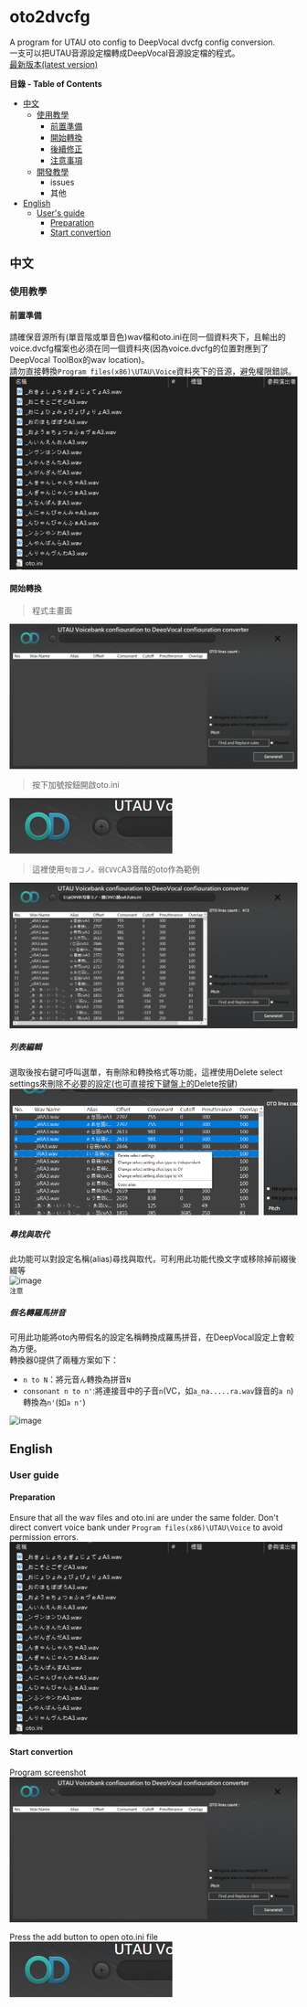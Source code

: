 # oto2dvcfg
 A program for UTAU oto config to DeepVocal dvcfg config conversion.  
一支可以把UTAU音源設定檔轉成DeepVocal音源設定檔的程式。  
[最新版本(latest version)](https://github.com/justln1113/oto2dvcfg/releases/download/Beta_V1.3/oto2dvcfg_Beta_V1.3.zip)

**目錄 - Table of Contents**
* [中文](#中文)
  * [使用教學](#使用教學)
    * [前置準備](#前置準備)
    * [開始轉換](#開始轉換)
    * [後續修正]()
    * [注意事項]()
   * [開發教學]()
     * issues
     * 其他
* [English](#English)
  * [User's guide](#User-guide)
    * [Preparation](#Preparation)
    * [Start convertion](#Start-convertion)
## 中文

### 使用教學

#### 前置準備

請確保音源所有(單音階或單音色)wav檔和oto.ini在同一個資料夾下，且輸出的voice.dvcfg檔案也必須在同一個資料夾(因為voice.dvcfg的位置對應到了DeepVocal ToolBox的wav location)。  
請勿直接轉換```Program files(x86)\UTAU\Voice```資料夾下的音源，避免權限錯誤。   
![image](https://github.com/justln1113/oto2dvcfg/blob/master/Resource/wav_and_oto_in_same_dir.png)  

#### 開始轉換

>程式主畫面  

![image](https://github.com/justln1113/oto2dvcfg/blob/master/Resource/oto2dvcfg_main_form.png)  

>按下加號按鈕開啟oto.ini  

![image](https://github.com/justln1113/oto2dvcfg/blob/master/Resource/add_button.png)  
>這裡使用```句音コノ。弱CVVC```A3音階的oto作為範例  

![image](https://github.com/justln1113/oto2dvcfg/blob/master/Resource/oto_opened.png)  
##### 列表編輯  
選取後按右鍵可呼叫選單，有刪除和轉換格式等功能，這裡使用Delete select settings來刪除不必要的設定(也可直接按下鍵盤上的Delete按鍵)  
![image](https://github.com/justln1113/oto2dvcfg/blob/master/Resource/right_click_menu.png)  

##### 尋找與取代  
此功能可以對設定名稱(alias)尋找與取代，可利用此功能代換文字或移除掉前綴後綴等  
![image]()  
```注意```



##### 假名轉羅馬拼音  
可用此功能將oto內帶假名的設定名稱轉換成羅馬拼音，在DeepVocal設定上會較為方便。  
轉換器0提供了兩種方案如下：
* ```n to N```：將元音```ん```轉換為拼音```N```  
* ```consonant n to n'```:將連接音中的子音```n```(VC，如```a_na.....ra.wav```錄音的```a n```)轉換為```n'```(如```a n'```)  

![image](https://github.com/justln1113/oto2dvcfg/blob/master/Resource/Two_hira2roma.png)


## English

### User guide

#### Preparation 

Ensure that all the wav files and oto.ini are under the same folder.
Don't direct convert voice bank under ```Program files(x86)\UTAU\Voice``` to avoid permission errors.  
![image](https://github.com/justln1113/oto2dvcfg/blob/master/Resource/wav_and_oto_in_same_dir.png)  

#### Start convertion

Program screenshot  
![image](https://github.com/justln1113/oto2dvcfg/blob/master/Resource/oto2dvcfg_main_form.png)  

Press the add button to open oto.ini file  
![image](https://github.com/justln1113/oto2dvcfg/blob/master/Resource/add_button.png)